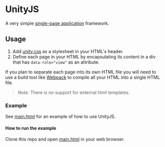 UnityJS
=====

A very simple [single-page application](https://en.wikipedia.org/wiki/Single-page_application) framework.

## Usage
1. Add [unity.css](./unity.css) as a stylesheet in your HTML's header.
1. Define each page in your HTML by encapsulating its content in a div that has `data-role="view"` as an attribute.

If you plan to separate each page into its own HTML file you will need to use a build tool like [Webpack](https://webpack.js.org/) to compile all your HTML into a single HTML file.

> _Note:_ There is no support for external html templates.

### Example
See [main.html](./test/main.html) for an example of how to use UnityJS.

#### How to run the example
Clone this repo and open [main.html](./test/main.html) in your web browser.
